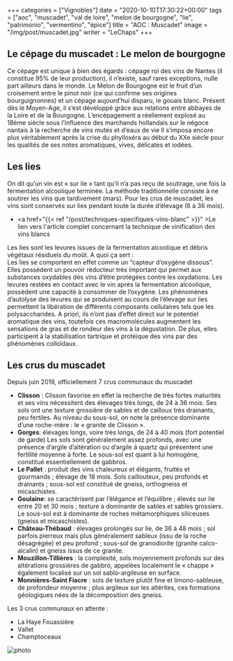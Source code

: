 +++
categories = ["Vignobles"]
date = "2020-10-10T17:30:22+00:00"
tags = ["aoc", "muscadet", "val de loire", "melon de bourgogne", "lie", "patrimonio", "vermentino", "épice"] 
title = "AOC : Muscadet"
image = "/img/post/muscadet.jpg"
writer = "LeChaps"
+++

## Le cépage du muscadet : Le melon de bourgogne

Ce cépage est unique à bien des égards : cépage roi des vins de Nantes (il constitue 95% de leur production), il n’existe, sauf rares exceptions, nulle part ailleurs dans le monde.
Le Melon de Bourgogne est le fruit d’un croisement entre le pinot noir (ce qui confirme ses origines bourguignonnes) et un cépage aujourd’hui disparu, le gouais blanc.
Présent dès le Moyen-Age, il s’est développé grâce aux relations entre abbayes de la Loire et de la Bourgogne. L’encépagement a réellement explosé au 18ème siècle sous l’influence des marchands hollandais sur le négoce nantais à la recherche de vins mutés et d’eaux de vie
Il s’imposa encore plus véritablement après la crise du phylloxéra au début du XXe siècle pour les qualités de ses notes aromatiques, vives, délicates et iodées.

## Les lies

On dit qu’un vin est « sur lie » tant qu’il n’a pas reçu de soutirage, une fois la fermentation alcoolique terminée. La méthode traditionnelle consiste à ne soutirer les vins que tardivement (mars). Pour les crus de muscadet, les vins sont conservés sur lies pendant toute la durée d’élevage (6 à 36 mois).

* <a href="{{< ref "/post/techniques-specifiques-vins-blanc" >}}" >Le lien vers l'article complet concernant la technique de vinification des vins blancs</a>

Les lies sont les levures issues de la fermentation alcoolique et débris végétaux résiduels du moût. A quoi ça sert :  
Les lies se comportent en effet comme un “capteur d’oxygène dissous”. Elles possèdent un pouvoir réducteur très important qui permet aux substances oxydables des vins d’être protégées contre les oxydations. Les levures restées en contact avec le vin après la fermentation alcoolique, possèdent une capacité à consommer de l’oxygène. 
Les phénomènes d’autolyse des levures qui se produisent au cours de l’élevage sur lies permettent la libération de différents composants cellulaires tels que les polysaccharides. 
A priori, ils n’ont pas d’effet direct sur le potentiel aromatique des vins, toutefois ces macromolécules augmentent les sensations de gras et de rondeur des vins à la dégustation. De plus, elles participent à la stabilisation tartrique et protéique des vins par des phénomènes colloïdaux.

## Les crus du muscadet

Depuis juin 2019, officiellement 7 crus communaux du muscadet

* **Clisson** : Clisson favorise en effet la recherche de très fortes maturités et ses vins nécessitent des élevages très longs, de 24 à 36 mois. Ses sols ont une texture grossière de sables et de cailloux très drainants, peu fertiles. Au niveau du sous-sol, on note la présence dominante d’une roche-mère : le « granite de Clisson ».
* **Gorges**: élevages longs, voire très longs, de 24 à 40 mois (fort potentiel de garde) Les sols sont généralement assez profonds, avec une présence d’argile d’altération ou d’argile à quartz qui présentent une fertilité moyenne à forte. Le sous-sol est quant à lui homogène, constitué essentiellement de gabbros.
* **Le Pallet** : produit des vins chaleureux et élégants, fruités et gourmands ; élevage de 18 mois. Sols caillouteux, peu profonds et drainants ; sous-sol est constitué de gneiss, orthogneiss et micaschistes.
* **Goulaine**: se caractérisent par l’élégance et l’équilibre ; élevés sur lie entre 20 et 30 mois ; texture à dominante de sables et sables grossiers. Le sous-sol est à dominante de roches métamorphiques siliceuses (gneiss et micaschistes).
* **Château-Thébaud** : élevages prolongés sur lie, de 36 à 48 mois ; sol parfois pierreux mais plus généralement sableux (issu de la roche désagrégée) et peu profond ; sous-sol de granodiorite (granite calco-alcalin) et gneiss issus de ce granite.
* **Mouzillon-Tillières** : la complexité, sols moyennement profonds sur des altérations grossières de gabbro, appelées localement le « chappe » également localisé sur un sol sablo-argileuse en surface.
* **Monnières-Saint Fiacre** : sols de texture plutôt fine et limono-sableuse, de profondeur moyenne ; plus argileux sur les altérites, ces formations géologiques nées de la décomposition des gneiss.

Les 3 crus communaux en attente : 

* La Haye Fouassière
* Vallet
* Champtoceaux

![photo][1]

[1]: /img/post/muscadet.jpg
